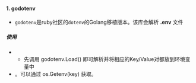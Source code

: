 #### 1. godotenv
- `godotenv`是ruby社区的`dotenv`的Golang移植版本。该库会解析 **.env** 文件
##### 使用
- - 先调用 godotenv.Load() 即可解析并将相应的Key/Value对都放到环境变量中
- 。可以通过 os.Getenv(key) 获取。

